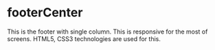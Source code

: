 # footerCenter
This is the footer with single column. This is responsive for the most of screens. HTML5, CSS3 technologies are used for this.